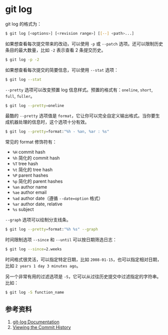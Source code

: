 # git log

git log 的格式为：

```sh
$ git log [<options>] [<revision range>] [[--] <path>...]
```

如果想查看每次提交带来的改动，可以使用 `-p` 或 `--patch` 选项。还可以限制历史条目的最大数量，比如 `-2` 表示查看 2 条提交历史。

```sh
$ git log -p -2
```

如果想查看每次提交的简要信息，可以使用 `--stat` 选项：

```sh
$ git log --stat
```

`--pretty` 选项可以改变预置 log 信息样式。预置的格式有：`oneline`, `short`, `full`, `fuller`。

```sh
$ git log --pretty=oneline
```

最酷的 `--pretty` 选项值是 `format`，它让你可以完全自定义输出格式。当你要生成机器处理的信息时，这个选项十分有效。

```sh
$ git log --pretty=format:"%h - %an, %ar : %s"
```

常见的 format 修饰符有：

- `%H` commit hash
- `%h` 简化的 commit hash
- `%T` tree hash
- `%t` 简化的 tree hash
- `%P` parent hashes
- `%p` 简化的 parent hashes
- `%an` author name
- `%ae` author email
- `%ad` author date（遵循 `--date=option` 格式）
- `%ar` author date, relative
- `%s` subject

`--graph` 选项可以绘制分支线条。

```sh
$ git log --pretty=format:"%h %s" --graph
```

时间限制选项 `--since` 和 `--until` 可以按日期筛选日志：

```sh
$ git log --since=2.weeks
```

时间格式很灵活，可以指定特定日期，比如 `2008-01-15`，也可以指定相对日期，比如 `2 years 1 day 3 minutes ago`。

另一个非常有用的过滤选项是 `-S`，它可以从过往历史提交中过滤指定的字符串。比如：

```sh
$ git log -S function_name
```

## 参考资料

1. [git-log Documentation](https://www.git-scm.com/docs/git-log)
1. [Viewing the Commit History](https://www.git-scm.com/book/en/v2/Git-Basics-Viewing-the-Commit-History)